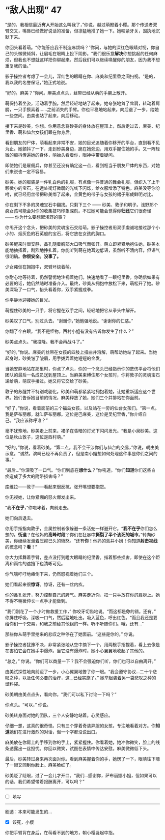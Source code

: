 # “敌人出现” 47

“是的，我相信最近**有人**开始这么叫我了，”你说，越过萌瞪着小樱。那个传送者双臂交叉，嘴唇已经做好说话的准备，但凛猛地推了她一下。她咬紧牙关，固执地沉默下来。

你回头看着萌。“你能答应我不制造麻烦吗？”你问，与她的深红色眼睛对视，你自己的头微微倾斜，让眉毛在眼睛上投下阴影。“我们很乐意**解决**你想挑起的任何麻烦，但我也不想就这样把你绑起来。然后我们可以继续唤醒你的朋友，因为我不想重复我的话。”

影子操控者考虑了一会儿，深红色的眼睛在你、麻美和纪里香之间扫视。“是的，我以我的名誉保证，”她正式地说。

“好的。麻美？”你问。麻美点点头，丝带已经从萌的手腕上散开。

萌保持着坐姿，活动着手腕，然后轻轻地站了起来。她夸张地耸了耸肩，转动着肩膀，一只手摸索着......之前消失的手臂。你也平稳地站起来，向后退了一步，给她一些空间。由美也站了起来，向后移动。

接下来是砂美，你想。你用意念将砂美的身体放在屋顶上，然后走过去，麻美、纪里香、萌和仙台女孩们跟在你身后。

看到朋友的尸体，萌看起来非常不安，她的目光追随着你移开的平台，直到看不见为止。她颤抖了一下，走到砂美身边，跪在她旁边，用双手握住她的手。又一阵轻微的颤抖传遍她的身体，萌抬头看着你，眼神中带着疑问。

即使她们是雇佣兵，你甚至还没有确定这一点，看到相当于朋友尸体的东西，对她们来说也一定不容易。

砂美。她的服装是一件乳白色的礼服，有点像一件普通的舞会礼服，但织入了上千颗微小的宝石，在远处街灯微弱的光线下闪烁，给衣服增添了特色。麻美没等你吩咐，就已经用丝带把砂美绑了起来，金黄色的带子与女孩的裙子形成鲜明对比。

你在剩下不多的灵魂宝石中翻找。只剩下三个 —— 砂美、敦子和明子。浅野那个疯女孩可能会对你的收集技巧印象深刻。不过她可能会觉得你**归还**它们很奇怪 —— 你为什么要想起浅野的事？

你甩开这个念头，把砂美的灵魂宝石交给萌。影子操控者用双手虔诚地接过那个小小的、烟灰色的石英般的宝石，将它放在女孩的胸口。

砂美醒来时很安静，鼻孔随着胸部大口吸气而张开。萌立即紧紧地抱住她，砂美本能地抽搐着，剧烈地挣扎着。你能听到萌在她耳边低语，虽然听不清内容，但语气很明确。**你很安全。没事了。**

少女瘫倒在拥抱中，双臂环绕着萌。

你耐心地等待着，仍然警惕地注视着她们。快速地看了一眼纪里香，你确信如果有必要的话，她仍然随时准备介入。最终，砂美从拥抱中放松下来，萌松开了她。砂美深吸了一口气，抬头看着你，双手紧握成拳。

你平静地迎接她的目光。

萌握住砂美的一只手，将它握在双手之间，轻轻地把它从拳头中解开。

砂美叹了口气，别过头去。“谢谢你，”她勉强地说。“谢谢你的仁慈。”

你翻了个白眼。“我不是怪物。西村小姐有没有告诉你发生了什么？”

砂美点点头。“我投降。我不会再战斗了。”

“好的，”你说。麻美的丝带在女孩的四肢上扭曲并溶解，萌帮助她站了起来。当她起身时，砂美皱了皱眉，用手拨弄着她短短的金发。

当她安静地站在那里时，你点了点头，你的一个念头已经指示你的悲伤平台将他们团队的最后一名成员送到屋顶上。当麻美束缚住那个女孩时，你将敦子的灵魂宝石递给萌，萌双手接过。她又将它交给了砂美。

敦子的苏醒并不特别戏剧化，砂美和萌都紧紧地拥抱着她，让她重新适应这个世界。她们告诉她目前的情况，麻美释放了她，她们三个并排站在你面前。

“好了，”你说，看着面前的三个福岛女孩，以及站在一旁的仙台女孩们。“第一点。我是萨布丽娜，就叫萨布丽娜。这位是巴麻美，这位是吴纪里香，”你介绍自己。“我应该称呼谁？”

毫不犹豫地，砂美走上前来，裙子在昏暗的灯光下闪闪发光。“我是小泉砂美。这位是秋山敦子，这位是西村萌。”

“好的，”你说，看着砂美。“第二点。我不会干涉你们与仙台的交易，”你说，朝由美示意。“诚然，滨崎已经不再负责了，但是南小姐想如何处理这件事是你们之间的事。”

“最后...”你深吸了一口气。“你们到底在**想什么**？”你吼道。“你们**知道**你们这些白痴造成了多大的附带损害吗？”

库维拉——敦子——看起来很反抗，张开嘴想要抱怨。

你无视她，让你紧绷的怒火爆发出来。

“我**不在乎**，”你咆哮着，向前走去。

她们向后退去。

你用手指指向敦子，金属控制者像躲避一条活蛇一样避开它。“**我不在乎**你们怎么想的。**街道**？在他妈的**高峰时段**？你们在狂暴中**撕裂了半个该死的城市**。”转向砂美，你继续发泄着压抑已久的愤怒。“还有**你**！他妈的蓝井小姐！你知道**射击视线**的概念吗？**看！**”

你大力挥舞着手臂，差点没打到瞪大眼睛的纪里香，指着那些损害，即使在这个距离和雨帘的遮挡下也清晰可见。

你气喘吁吁地瘫倒下来，仍然怒视着她们三个。

她们看起来很**惊讶**。惊讶，还有一丝内疚。

你的鼻孔张开，努力控制自己的脾气。麻美走近你，把一只手放在你的肩膀上。她不得不稍微伸长一点手才能做到。

“我们刚花了一个小时做救援工作，” 你咬牙切齿地说。“而这都是**你**的错。还有。” 你屏住呼吸，深吸一口气，然后猛地吐出。吸入蓝色，呼出红色。“而且我还是要给你们一个交易，和我之前给其他组的一样。听不听随你们。哦，还有...”

那些你从萌手里抢来的悲叹之种停在了她面前。“这些是你的，” 你说。

影子操控者犹豫不决，非常紧张地从空中摘下一个，用两根手指捏着，看上去像是在害怕它会在她手中爆炸。当它没有爆炸时，她小心翼翼地收起了其他的。

“总之，” 你说。“你们可以商量一下？我不会强迫你们听，你们也可以自由离开。”

由美试探性地向前迈了一步，小心翼翼地瞥了你一眼。“我会遵守协议...二十个悲叹之种，以及任何必要的治疗，这...已经实施了。” 她举起装着另一袋悲叹之种的塑料袋。

砂美朝由美点点头，看向你。“我们可以私下讨论一下吗？”

你点头。“可以，” 你说。

砂美转身面对她的团队，三个人安静地站着。心灵感应。

仔细一想，这真的很奇怪。只有三个穿着奇装异服的女孩，专注地看着对方。你**知道**她们在进行激烈的对话，但一个字都没说出口。

麻美放在你肩上的手移到你的手上，紧紧握住。你看着她，她冲你微笑，脸上的线条透露出一丝担忧。你回以微笑，试图在表情中传达安慰。麻美微微低下头。

最后，砂美转过身来再次面对你。看到麻美握着你的手，她愣了一下，眼睛往下瞟了一眼又回到你脸上。麻美脸红了。

砂美眨了眨眼，过了一会儿才开口。“我们...感谢你，萨布丽娜小姐，但如果可以的话，我们希望带着报酬离开，可以吗？”

---

- [ ] 填写

---

剧透：本来可能发生的...

- [x] 该死，小樱

你把手臂背在身后，在萌看不到的地方，朝小樱竖起中指。
